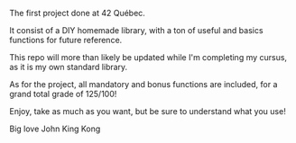 The first project done at 42 Québec.

It consist of a DIY homemade library, with a ton of useful and basics functions for future reference.

This repo will more than likely be updated while I'm completing my cursus, as it is my own standard library.

As for the project, all mandatory and bonus functions are included, for a grand total grade of 125/100!

Enjoy, take as much as you want, but be sure to understand what you use!

Big love
John King Kong
